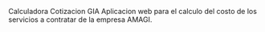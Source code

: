 Calculadora Cotizacion GIA
Aplicacion web para el calculo del costo de los servicios a contratar de la empresa AMAGI.
